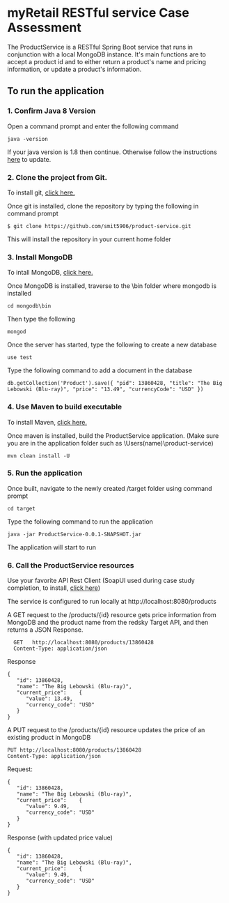 # myRetail RESTful service Case Assessment

The ProductService is a RESTful Spring Boot service that runs in conjunction with a local MongoDB instance. It's main functions are to accept a product id and to either return a product's name and pricing information, or update a product's information.

## To run the application

### 1. Confirm Java 8 Version
Open a command prompt and enter the following command
```
java -version
```
If your java version is 1.8 then continue. Otherwise follow the instructions [here](https://java.com/en/download/win10.jsp) to update.

### 2. Clone the project from Git.
To install git, [click here.](https://git-scm.com/downloads)

Once git is installed, clone the repository by typing the following in command prompt
```
$ git clone https://github.com/smit5906/product-service.git
```
This will install the repository in your current home folder

### 3. Install MongoDB
To intall MongoDB, [click here.](https://docs.mongodb.com/manual/tutorial/install-mongodb-on-windows/)

Once MongoDB is installed, traverse to the \bin folder where mongodb is installed

```
cd mongodb\bin
```
Then type the following
```
mongod
```
Once the server has started, type the following to create a new database
```
use test
```
Type the following command to add a document in the database
```
db.getCollection('Product').save({ "pid": 13860428, "title": "The Big Lebowski (Blu-ray)", "price": "13.49", "currencyCode": "USD" })
```
### 4. Use Maven to build executable
To install Maven, [click here.](https://maven.apache.org/download.cgi)

Once maven is installed, build the ProductService application. (Make sure you are in the application folder such as \Users\(name)\product-service)
```
mvn clean install -U
```
### 5. Run the application
Once built, navigate to the newly created /target folder using command prompt
```
cd target
```
Type the following command to run the application
```
java -jar ProductService-0.0.1-SNAPSHOT.jar
```
The application will start to run

### 6. Call the ProductService resources
Use your favorite API Rest Client (SoapUI used during case study completion, to install, [click here](https://www.soapui.org/downloads/latest-release.html))

The service is configured to run locally at http://localhost:8080/products

A GET request to the /products/{id} resource gets price information from MongoDB and the product name from the redsky Target API, and then returns a JSON Response.
```
  GET   http://localhost:8080/products/13860428
  Content-Type: application/json
```
Response
```
{
   "id": 13860428,
   "name": "The Big Lebowski (Blu-ray)",
   "current_price":    {
      "value": 13.49,
      "currency_code": "USD"
   }
}
```
A PUT request to the /products/{id} resource updates the price of an existing product in MongoDB
```
PUT http://localhost:8080/products/13860428
Content-Type: application/json
```
Request:
```
{
   "id": 13860428,
   "name": "The Big Lebowski (Blu-ray)",
   "current_price":    {
      "value": 9.49,
      "currency_code": "USD"
   }
}
```
Response (with updated price value)
```
{
   "id": 13860428,
   "name": "The Big Lebowski (Blu-ray)",
   "current_price":    {
      "value": 9.49,
      "currency_code": "USD"
   }
}
```

